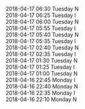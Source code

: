 2018-04-17 06:30 Tuesday  N  
2018-04-17 06:25 Tuesday  I  
2018-04-17 06:00 Tuesday  N  
2018-04-17 05:55 Tuesday  I  
2018-04-17 05:40 Tuesday  N  
2018-04-17 05:35 Tuesday  I  
2018-04-17 02:40 Tuesday  N  
2018-04-17 02:35 Tuesday  I  
2018-04-17 01:30 Tuesday  N  
2018-04-17 01:25 Tuesday  I  
2018-04-17 01:00 Tuesday  N  
2018-04-16 22:45 Monday  I  
2018-04-16 22:40 Monday  N  
2018-04-16 22:35 Monday  I  
2018-04-16 22:10 Monday  N  

